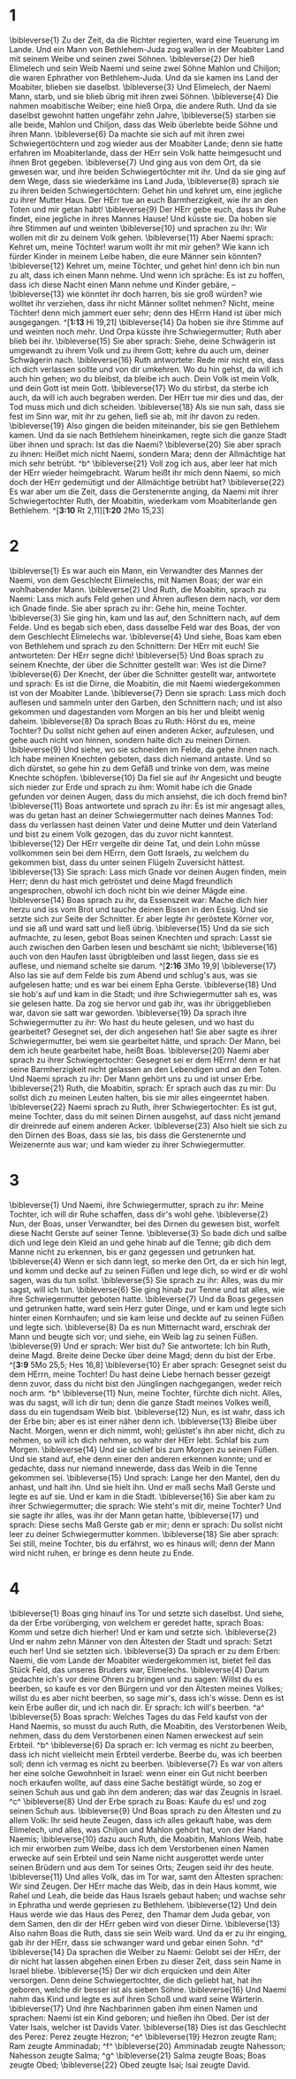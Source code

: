# 1
\bibleverse{1} Zu der Zeit, da die Richter regierten, ward eine Teuerung im Lande. Und ein Mann von Bethlehem-Juda zog wallen in der Moabiter Land mit seinem Weibe und seinen zwei Söhnen. \bibleverse{2} Der hieß Elimelech und sein Weib Naemi und seine zwei Söhne Mahlon und Chiljon; die waren Ephrather von Bethlehem-Juda. Und da sie kamen ins Land der Moabiter, blieben sie daselbst. \bibleverse{3} Und Elimelech, der Naemi Mann, starb, und sie blieb übrig mit ihren zwei Söhnen. \bibleverse{4} Die nahmen moabitische Weiber; eine hieß Orpa, die andere Ruth. Und da sie daselbst gewohnt hatten ungefähr zehn Jahre, \bibleverse{5} starben sie alle beide, Mahlon und Chiljon, dass das Weib überlebte beide Söhne und ihren Mann. \bibleverse{6} Da machte sie sich auf mit ihren zwei Schwiegertöchtern und zog wieder aus der Moabiter Lande; denn sie hatte erfahren im Moabiterlande, dass der HErr sein Volk hatte heimgesucht und ihnen Brot gegeben. \bibleverse{7} Und ging aus von dem Ort, da sie gewesen war, und ihre beiden Schwiegertöchter mit ihr. Und da sie ging auf dem Wege, dass sie wiederkäme ins Land Juda, \bibleverse{8} sprach sie zu ihren beiden Schwiegertöchtern: Gehet hin und kehret um, eine jegliche zu ihrer Mutter Haus. Der HErr tue an euch Barmherzigkeit, wie ihr an den Toten und mir getan habt! \bibleverse{9} Der HErr gebe euch, dass ihr Ruhe findet, eine jegliche in ihres Mannes Hause! Und küsste sie. Da hoben sie ihre Stimmen auf und weinten \bibleverse{10} und sprachen zu ihr: Wir wollen mit dir zu deinem Volk gehen. \bibleverse{11} Aber Naemi sprach: Kehret um, meine Töchter! warum wollt ihr mit mir gehen? Wie kann ich fürder Kinder in meinem Leibe haben, die eure Männer sein könnten? \bibleverse{12} Kehret um, meine Töchter, und gehet hin! denn ich bin nun zu alt, dass ich einen Mann nehme. Und wenn ich spräche: Es ist zu hoffen, dass ich diese Nacht einen Mann nehme und Kinder gebäre, – \bibleverse{13} wie könntet ihr doch harren, bis sie groß würden? wie wolltet ihr verziehen, dass ihr nicht Männer solltet nehmen? Nicht, meine Töchter! denn mich jammert euer sehr; denn des HErrn Hand ist über mich ausgegangen. ^[**1:13** Hi 19,21] \bibleverse{14} Da hoben sie ihre Stimme auf und weinten noch mehr. Und Orpa küsste ihre Schwiegermutter; Ruth aber blieb bei ihr. \bibleverse{15} Sie aber sprach: Siehe, deine Schwägerin ist umgewandt zu ihrem Volk und zu ihrem Gott; kehre du auch um, deiner Schwägerin nach. \bibleverse{16} Ruth antwortete: Rede mir nicht ein, dass ich dich verlassen sollte und von dir umkehren. Wo du hin gehst, da will ich auch hin gehen; wo du bleibst, da bleibe ich auch. Dein Volk ist mein Volk, und dein Gott ist mein Gott. \bibleverse{17} Wo du stirbst, da sterbe ich auch, da will ich auch begraben werden. Der HErr tue mir dies und das, der Tod muss mich und dich scheiden. \bibleverse{18} Als sie nun sah, dass sie fest im Sinn war, mit ihr zu gehen, ließ sie ab, mit ihr davon zu reden. \bibleverse{19} Also gingen die beiden miteinander, bis sie gen Bethlehem kamen. Und da sie nach Bethlehem hineinkamen, regte sich die ganze Stadt über ihnen und sprach: Ist das die Naemi? \bibleverse{20} Sie aber sprach zu ihnen: Heißet mich nicht Naemi, sondern Mara; denn der Allmächtige hat mich sehr betrübt. ^b^ \bibleverse{21} Voll zog ich aus, aber leer hat mich der HErr wieder heimgebracht. Warum heißt ihr mich denn Naemi, so mich doch der HErr gedemütigt und der Allmächtige betrübt hat? \bibleverse{22} Es war aber um die Zeit, dass die Gerstenernte anging, da Naemi mit ihrer Schwiegertochter Ruth, der Moabitin, wiederkam vom Moabiterlande gen Bethlehem.
 ^[**3:10** Rt 2,11][**1:20** 2Mo 15,23]

# 2
\bibleverse{1} Es war auch ein Mann, ein Verwandter des Mannes der Naemi, von dem Geschlecht Elimelechs, mit Namen Boas; der war ein wohlhabender Mann. \bibleverse{2} Und Ruth, die Moabitin, sprach zu Naemi: Lass mich aufs Feld gehen und Ähren auflesen dem nach, vor dem ich Gnade finde. Sie aber sprach zu ihr: Gehe hin, meine Tochter. \bibleverse{3} Sie ging hin, kam und las auf, den Schnittern nach, auf dem Felde. Und es begab sich eben, dass dasselbe Feld war des Boas, der von dem Geschlecht Elimelechs war. \bibleverse{4} Und siehe, Boas kam eben von Bethlehem und sprach zu den Schnittern: Der HErr mit euch! Sie antworteten: Der HErr segne dich! \bibleverse{5} Und Boas sprach zu seinem Knechte, der über die Schnitter gestellt war: Wes ist die Dirne? \bibleverse{6} Der Knecht, der über die Schnitter gestellt war, antwortete und sprach: Es ist die Dirne, die Moabitin, die mit Naemi wiedergekommen ist von der Moabiter Lande. \bibleverse{7} Denn sie sprach: Lass mich doch auflesen und sammeln unter den Garben, den Schnittern nach; und ist also gekommen und dagestanden vom Morgen an bis her und bleibt wenig daheim. \bibleverse{8} Da sprach Boas zu Ruth: Hörst du es, meine Tochter? Du sollst nicht gehen auf einen anderen Acker, aufzulesen, und gehe auch nicht von hinnen, sondern halte dich zu meinen Dirnen. \bibleverse{9} Und siehe, wo sie schneiden im Felde, da gehe ihnen nach. Ich habe meinen Knechten geboten, dass dich niemand antaste. Und so dich dürstet, so gehe hin zu dem Gefäß und trinke von dem, was meine Knechte schöpfen. \bibleverse{10} Da fiel sie auf ihr Angesicht und beugte sich nieder zur Erde und sprach zu ihm: Womit habe ich die Gnade gefunden vor deinen Augen, dass du mich ansiehst, die ich doch fremd bin? \bibleverse{11} Boas antwortete und sprach zu ihr: Es ist mir angesagt alles, was du getan hast an deiner Schwiegermutter nach deines Mannes Tod: dass du verlassen hast deinen Vater und deine Mutter und dein Vaterland und bist zu einem Volk gezogen, das du zuvor nicht kanntest. \bibleverse{12} Der HErr vergelte dir deine Tat, und dein Lohn müsse vollkommen sein bei dem HErrn, dem Gott Israels, zu welchem du gekommen bist, dass du unter seinen Flügeln Zuversicht hättest. \bibleverse{13} Sie sprach: Lass mich Gnade vor deinen Augen finden, mein Herr; denn du hast mich getröstet und deine Magd freundlich angesprochen, obwohl ich doch nicht bin wie deiner Mägde eine. \bibleverse{14} Boas sprach zu ihr, da Essenszeit war: Mache dich hier herzu und iss vom Brot und tauche deinen Bissen in den Essig. Und sie setzte sich zur Seite der Schnitter. Er aber legte ihr geröstete Körner vor, und sie aß und ward satt und ließ übrig. \bibleverse{15} Und da sie sich aufmachte, zu lesen, gebot Boas seinen Knechten und sprach: Lasst sie auch zwischen den Garben lesen und beschämt sie nicht; \bibleverse{16} auch von den Haufen lasst übrigbleiben und lasst liegen, dass sie es auflese, und niemand schelte sie darum. ^[**2:16** 3Mo 19,9] \bibleverse{17} Also las sie auf dem Felde bis zum Abend und schlug's aus, was sie aufgelesen hatte; und es war bei einem Epha Gerste. \bibleverse{18} Und sie hob's auf und kam in die Stadt; und ihre Schwiegermutter sah es, was sie gelesen hatte. Da zog sie hervor und gab ihr, was ihr übriggeblieben war, davon sie satt war geworden. \bibleverse{19} Da sprach ihre Schwiegermutter zu ihr: Wo hast du heute gelesen, und wo hast du gearbeitet? Gesegnet sei, der dich angesehen hat! Sie aber sagte es ihrer Schwiegermutter, bei wem sie gearbeitet hätte, und sprach: Der Mann, bei dem ich heute gearbeitet habe, heißt Boas. \bibleverse{20} Naemi aber sprach zu ihrer Schwiegertochter: Gesegnet sei er dem HErrn! denn er hat seine Barmherzigkeit nicht gelassen an den Lebendigen und an den Toten. Und Naemi sprach zu ihr: Der Mann gehört uns zu und ist unser Erbe. \bibleverse{21} Ruth, die Moabitin, sprach: Er sprach auch das zu mir: Du sollst dich zu meinen Leuten halten, bis sie mir alles eingeerntet haben. \bibleverse{22} Naemi sprach zu Ruth, ihrer Schwiegertochter: Es ist gut, meine Tochter, dass du mit seinen Dirnen ausgehst, auf dass nicht jemand dir dreinrede auf einem anderen Acker. \bibleverse{23} Also hielt sie sich zu den Dirnen des Boas, dass sie las, bis dass die Gerstenernte und Weizenernte aus war; und kam wieder zu ihrer Schwiegermutter.


# 3
\bibleverse{1} Und Naemi, ihre Schwiegermutter, sprach zu ihr: Meine Tochter, ich will dir Ruhe schaffen, dass dir's wohl gehe. \bibleverse{2} Nun, der Boas, unser Verwandter, bei des Dirnen du gewesen bist, worfelt diese Nacht Gerste auf seiner Tenne. \bibleverse{3} So bade dich und salbe dich und lege dein Kleid an und gehe hinab auf die Tenne; gib dich dem Manne nicht zu erkennen, bis er ganz gegessen und getrunken hat. \bibleverse{4} Wenn er sich dann legt, so merke den Ort, da er sich hin legt, und komm und decke auf zu seinen Füßen und lege dich, so wird er dir wohl sagen, was du tun sollst. \bibleverse{5} Sie sprach zu ihr: Alles, was du mir sagst, will ich tun. \bibleverse{6} Sie ging hinab zur Tenne und tat alles, wie ihre Schwiegermutter geboten hatte. \bibleverse{7} Und da Boas gegessen und getrunken hatte, ward sein Herz guter Dinge, und er kam und legte sich hinter einen Kornhaufen; und sie kam leise und deckte auf zu seinen Füßen und legte sich. \bibleverse{8} Da es nun Mitternacht ward, erschrak der Mann und beugte sich vor; und siehe, ein Weib lag zu seinen Füßen. \bibleverse{9} Und er sprach: Wer bist du? Sie antwortete: Ich bin Ruth, deine Magd. Breite deine Decke über deine Magd; denn du bist der Erbe. ^[**3:9** 5Mo 25,5; Hes 16,8] \bibleverse{10} Er aber sprach: Gesegnet seist du dem HErrn, meine Tochter! Du hast deine Liebe hernach besser gezeigt denn zuvor, dass du nicht bist den Jünglingen nachgegangen, weder reich noch arm. ^b^ \bibleverse{11} Nun, meine Tochter, fürchte dich nicht. Alles, was du sagst, will ich dir tun; denn die ganze Stadt meines Volkes weiß, dass du ein tugendsam Weib bist. \bibleverse{12} Nun, es ist wahr, dass ich der Erbe bin; aber es ist einer näher denn ich. \bibleverse{13} Bleibe über Nacht. Morgen, wenn er dich nimmt, wohl; gelüstet's ihn aber nicht, dich zu nehmen, so will ich dich nehmen, so wahr der HErr lebt. Schlaf bis zum Morgen. \bibleverse{14} Und sie schlief bis zum Morgen zu seinen Füßen. Und sie stand auf, ehe denn einer den anderen erkennen konnte; und er gedachte, dass nur niemand innewerde, dass das Weib in die Tenne gekommen sei. \bibleverse{15} Und sprach: Lange her den Mantel, den du anhast, und halt ihn. Und sie hielt ihn. Und er maß sechs Maß Gerste und legte es auf sie. Und er kam in die Stadt. \bibleverse{16} Sie aber kam zu ihrer Schwiegermutter; die sprach: Wie steht's mit dir, meine Tochter? Und sie sagte ihr alles, was ihr der Mann getan hatte, \bibleverse{17} und sprach: Diese sechs Maß Gerste gab er mir; denn er sprach: Du sollst nicht leer zu deiner Schwiegermutter kommen. \bibleverse{18} Sie aber sprach: Sei still, meine Tochter, bis du erfährst, wo es hinaus will; denn der Mann wird nicht ruhen, er bringe es denn heute zu Ende.
 

# 4
\bibleverse{1} Boas ging hinauf ins Tor und setzte sich daselbst. Und siehe, da der Erbe vorüberging, von welchem er geredet hatte, sprach Boas: Komm und setze dich hierher! Und er kam und setzte sich. \bibleverse{2} Und er nahm zehn Männer von den Ältesten der Stadt und sprach: Setzt euch her! Und sie setzten sich. \bibleverse{3} Da sprach er zu dem Erben: Naemi, die vom Lande der Moabiter wiedergekommen ist, bietet feil das Stück Feld, das unseres Bruders war, Elimelechs. \bibleverse{4} Darum gedachte ich's vor deine Ohren zu bringen und zu sagen: Willst du es beerben, so kaufe es vor den Bürgern und vor den Ältesten meines Volkes; willst du es aber nicht beerben, so sage mir's, dass ich's wisse. Denn es ist kein Erbe außer dir, und ich nach dir. Er sprach: Ich will's beerben. ^a^ \bibleverse{5} Boas sprach: Welches Tages du das Feld kaufst von der Hand Naemis, so musst du auch Ruth, die Moabitin, des Verstorbenen Weib, nehmen, dass du dem Verstorbenen einen Namen erweckest auf sein Erbteil. ^b^ \bibleverse{6} Da sprach er: Ich vermag es nicht zu beerben, dass ich nicht vielleicht mein Erbteil verderbe. Beerbe du, was ich beerben soll; denn ich vermag es nicht zu beerben. \bibleverse{7} Es war von alters her eine solche Gewohnheit in Israel: wenn einer ein Gut nicht beerben noch erkaufen wollte, auf dass eine Sache bestätigt würde, so zog er seinen Schuh aus und gab ihn dem anderen; das war das Zeugnis in Israel. ^c^ \bibleverse{8} Und der Erbe sprach zu Boas: Kaufe du es! und zog seinen Schuh aus. \bibleverse{9} Und Boas sprach zu den Ältesten und zu allem Volk: Ihr seid heute Zeugen, dass ich alles gekauft habe, was dem Elimelech, und alles, was Chiljon und Mahlon gehört hat, von der Hand Naemis; \bibleverse{10} dazu auch Ruth, die Moabitin, Mahlons Weib, habe ich mir erworben zum Weibe, dass ich dem Verstorbenen einen Namen erwecke auf sein Erbteil und sein Name nicht ausgerottet werde unter seinen Brüdern und aus dem Tor seines Orts; Zeugen seid ihr des heute. \bibleverse{11} Und alles Volk, das im Tor war, samt den Ältesten sprachen: Wir sind Zeugen. Der HErr mache das Weib, das in dein Haus kommt, wie Rahel und Leah, die beide das Haus Israels gebaut haben; und wachse sehr in Ephratha und werde gepriesen zu Bethlehem. \bibleverse{12} Und dein Haus werde wie das Haus des Perez, den Thamar dem Juda gebar, von dem Samen, den dir der HErr geben wird von dieser Dirne. \bibleverse{13} Also nahm Boas die Ruth, dass sie sein Weib ward. Und da er zu ihr einging, gab ihr der HErr, dass sie schwanger ward und gebar einen Sohn. ^d^ \bibleverse{14} Da sprachen die Weiber zu Naemi: Gelobt sei der HErr, der dir nicht hat lassen abgehen einen Erben zu dieser Zeit, dass sein Name in Israel bliebe. \bibleverse{15} Der wir dich erquicken und dein Alter versorgen. Denn deine Schwiegertochter, die dich geliebt hat, hat ihn geboren, welche dir besser ist als sieben Söhne. \bibleverse{16} Und Naemi nahm das Kind und legte es auf ihren Schoß und ward seine Wärterin. \bibleverse{17} Und ihre Nachbarinnen gaben ihm einen Namen und sprachen: Naemi ist ein Kind geboren; und hießen ihn Obed. Der ist der Vater Isais, welcher ist Davids Vater. \bibleverse{18} Dies ist das Geschlecht des Perez: Perez zeugte Hezron; ^e^ \bibleverse{19} Hezron zeugte Ram; Ram zeugte Amminadab; ^f^ \bibleverse{20} Amminadab zeugte Nahesson; Nahesson zeugte Salma; ^g^ \bibleverse{21} Salma zeugte Boas; Boas zeugte Obed; \bibleverse{22} Obed zeugte Isai; Isai zeugte David.